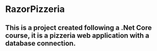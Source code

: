 # RazorPizzeria
<h2>This is a project created following a .Net Core course, it is a pizzeria web application with a database connection.<h2>
  
